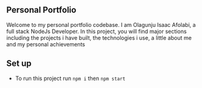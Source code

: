 ## Personal Portfolio
Welcome to my personal portfolio codebase. I am Olagunju Isaac Afolabi, a full stack NodeJs Developer. In this project, you will find major sections including the projects i have built, the technologies i use, a little about me and my personal achievements 

## Set up
- To run this project run ```npm i``` then ```npm start```
